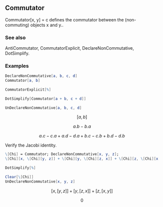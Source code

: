 ##  Commutator 

Commutator[x, y] = c defines the commutator between the (non-commuting) objects $\text{x}$ and $\text{y}$..

###  See also 

AntiCommutator, CommutatorExplicit, DeclareNonCommutative, DotSimplify.

###  Examples 

```mathematica
DeclareNonCommutative[a, b, c, d]
Commutator[a, b] 
 
CommutatorExplicit[%] 
 
DotSimplify[Commutator[a + b, c + d]] 
 
UnDeclareNonCommutative[a, b, c, d]

```

$$[a,b]$$

$$a.b-b.a$$

$$a.c-c.a+a.d-d.a+b.c-c.b+b.d-d.b$$

Verify the Jacobi identity.

```mathematica
\[Chi] = Commutator; DeclareNonCommutative[x, y, z];
\[Chi][x, \[Chi][y, z]] + \[Chi][y, \[Chi][z, x]] + \[Chi][z, \[Chi][x, y]] 
 
DotSimplify[%] 
 
Clear[\[Chi]]
UnDeclareNonCommutative[x, y, z]
```

$$[x,[y,z]]+[y,[z,x]]+[z,[x,y]]$$

$$0$$